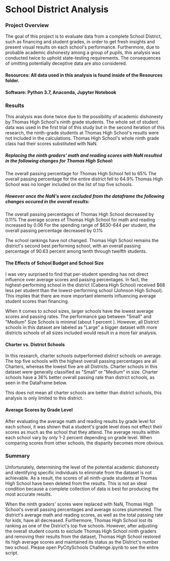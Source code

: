 # School District Analysis
### Project Overview
The goal of this project is to evaluate data from a complete School District, such as financing and student grades, in order to get fresh insights and present visual results on each school's performance. Furthermore, due to probable academic dishonesty among a group of pupils, this analysis was conducted twice to uphold state-testing requirements. The consequences of omitting potentially deceptive data are also considered.

#### Resources: All data used in this analysis is found inside of the Resources folder.

#### Software: Python 3.7, Anaconda, Jupyter Notebook

### Results
This analysis was done twice due to the possibility of academic dishonesty by Thomas High School's ninth grade students. The whole set of student data was used in the first trial of this study but in the second iteration of this research, the ninth-grade students at Thomas High School's results were not included in the calculations. Thomas High School's whole ninth grade class had their scores substituted with NaN. 


##### Replacing the ninth graders' math and reading scores with NaN resulted in the following changes for Thomas High School:
The overall passing percentage for Thomas High School fell to 65%
The overall passing percentage for the entire district fell to 64.9%
Thomas High School was no longer included on the list of top five schools.

##### However once the NaN's were excluded from the dataframe the following changes occured in the overall results:
The overall passing percentages of Thomas High School decreased by 0.11%
The average scores of Thomas High School for math and reading increased by 0.06
For the spending range of $630-644 per student, the overall passing percentage decreased by 0.1%

The school rankings have not changed. Thomas High School remains the district's second best performing school, with an overall passing percentage of 90.63 percent among tenth through twelfth students.

#### The Effects of School Budget and School Size
I was very surprised to find that per-student spending has not direct influence over average scores and passing percentages. In fact, the highest-performing school in the district (Cabera High School) received $68 less per student than the lowest-performing school (Johnson High School). This implies that there are more important elements influencing average student scores than financing.

When it comes to school sizes, larger schools have the lowest average scores and passing rates. The performance gap between "Small" and "Medium" Size Schools is minimal (about 1 percent ). However, all District schools in this dataset are labeled as "Large" a bigger dataset with more districts schools of all sizes included would result in a more fair analysis. 

#### Charter vs. District Schools
In this research, charter schools outperformed district schools on average. The top five schools with the highest overall passing percentages are all Charters, whereas the lowest five are all Districts. Charter schools in this dataset were generally classified as "Small" or "Medium" in size. Charter schools have a 36% better overall passing rate than district schools, as seen in the DataFrame below. 

This does not mean all charter schools are better than district schools, this analysis is only limited to this district.

#### Average Scores by Grade Level
After evaluating the average math and reading results by grade level for each school, it was shown that a student's grade level does not effect their scores as much as the school that they attend. The average results within each school vary by only 1-2 percent depending on grade level. When comparing scores from other schools, the disparity becomes more obvious.


### Summary
Unfortunately, determining the level of the potential academic dishonesty and identifying specific individuals to eliminate from the dataset is not achievable. As a result, the scores of all ninth-grade students at Thomas High School have been deleted from the results. This is not an ideal condition because a complete collection of data is best for producing the most accurate results.

When the ninth graders' scores were replaced with NaN, Thomas High School's overall passing percentages and average scores plummeted. The district's average math and reading scores, as well as the total passing rate for kids, have all decreased. Furthermore, Thomas High School lost its ranking as one of the District's top five schools. However, after adjusting the overall student counts to exclude Thomas High School ninth graders and removing their results from the dataset, Thomas High School restored its high average scores and maintained its status as the District's number two school. Please open PyCitySchools Challenge.ipynb to see the entire script.
